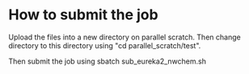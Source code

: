 # How to submit the job
Upload the files into a new directory on parallel scratch. Then change directory to this directory using "cd parallel_scratch/test".


Then submit the job using sbatch sub_eureka2_nwchem.sh
